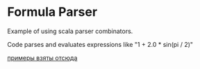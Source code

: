 # Formula Parser

Example of using scala parser combinators.

Code parses and evaluates expressions like "1 + 2.0 * sin(pi / 2)"

[примеры взяты отсюда](https://habr.com/post/325446/)
